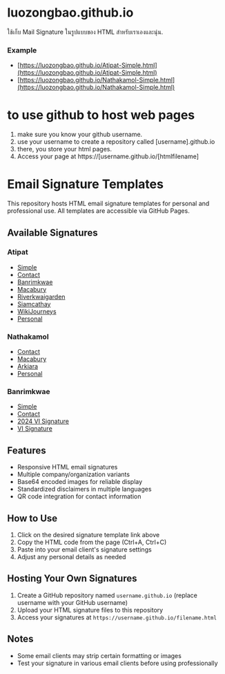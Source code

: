 # luozongbao.github.io
ใช้เก็บ Mail Signature ในรูปแบบของ HTML สำหรับเราเองและนุ่น.

### Example
- [https://luozongbao.github.io/Atipat-Simple.html](https://luozongbao.github.io/Atipat-Simple.html)
- [https://luozongbao.github.io/Nathakamol-Simple.html](https://luozongbao.github.io/Nathakamol-Simple.html)

# to use github to host web pages
1. make sure you know your github username.
2. use your username to create a repository called [username].github.io
3. there, you store your html pages.
4. Access your page at https://[username.github.io/[htmlfilename]

# Email Signature Templates

This repository hosts HTML email signature templates for personal and professional use. All templates are accessible via GitHub Pages.

## Available Signatures

### Atipat
- [Simple](https://luozongbao.github.io/Atipat-Simple.html)
- [Contact](https://luozongbao.github.io/Atipat-Contact.html)
- [Banrimkwae](https://luozongbao.github.io/Atipat-Banrimkwae.html)
- [Macabury](https://luozongbao.github.io/Atipat-Macabury.html)
- [Riverkwaigarden](https://luozongbao.github.io/Atipat-Riverkwaigarden.html)
- [Siamcathay](https://luozongbao.github.io/Atipat-Siamcathay.html)
- [WikiJourneys](https://luozongbao.github.io/Atipat-WikiJourneys.html)
- [Personal](https://luozongbao.github.io/atipat-personal.html)

### Nathakamol
- [Contact](https://luozongbao.github.io/Nathakamol-Contact.html)
- [Macabury](https://luozongbao.github.io/Nathakamol-Macabury.html)
- [Arkiara](https://luozongbao.github.io/Nathakamol-Arkiara.html)
- [Personal](https://luozongbao.github.io/nathakamol-personal.html)

### Banrimkwae
- [Simple](https://luozongbao.github.io/Banrimkwae-Simple.html)
- [Contact](https://luozongbao.github.io/Banrimkwae-Contact.html)
- [2024 VI Signature](https://luozongbao.github.io/banrimkwae-2024vi-signature.html)
- [VI Signature](https://luozongbao.github.io/banrimkwae-vi-signature.html)

## Features
- Responsive HTML email signatures
- Multiple company/organization variants
- Base64 encoded images for reliable display
- Standardized disclaimers in multiple languages
- QR code integration for contact information

## How to Use
1. Click on the desired signature template link above
2. Copy the HTML code from the page (Ctrl+A, Ctrl+C)
3. Paste into your email client's signature settings
4. Adjust any personal details as needed

## Hosting Your Own Signatures
1. Create a GitHub repository named `username.github.io` (replace username with your GitHub username)
2. Upload your HTML signature files to this repository
3. Access your signatures at `https://username.github.io/filename.html`

## Notes
- Some email clients may strip certain formatting or images
- Test your signature in various email clients before using professionally